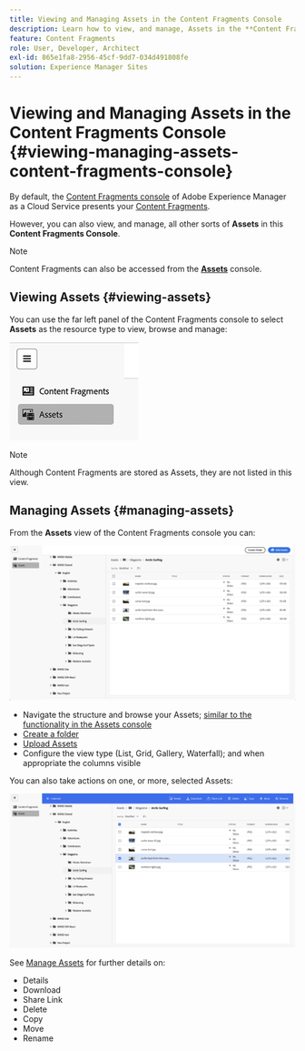 ```yaml
---
title: Viewing and Managing Assets in the Content Fragments Console
description: Learn how to view, and manage, Assets in the **Content Fragments Console** of Adobe Experience Manager as a Cloud Service.
feature: Content Fragments
role: User, Developer, Architect
exl-id: 865e1fa8-2956-45cf-9dd7-034d491808fe
solution: Experience Manager Sites
---
```

# Viewing and Managing Assets in the Content Fragments Console {#viewing-managing-assets-content-fragments-console}

By default, the [Content Fragments console](/help/sites-cloud/administering/content-fragments/managing.md#content-fragments-console) of Adobe Experience Manager as a Cloud Service presents your [Content Fragments](/help/sites-cloud/administering/content-fragments/overview.md). 

However, you can also view, and manage, all other sorts of **Assets** in this **Content Fragments Console**.

>[!NOTE]
>
>Content Fragments can also be accessed from the **[Assets](/help/assets/overview.md)** console.

## Viewing Assets {#viewing-assets}

You can use the far left panel of the Content Fragments console to select  **Assets** as the resource type to view, browse and manage:

![Content Fragments console - navigation](/help/sites-cloud/administering/content-fragments/assets/cf-console-assets-navigation.png)

>[!NOTE]
>
>Although Content Fragments are stored as Assets, they are not listed in this view.

## Managing Assets {#managing-assets}

From the **Assets** view of the Content Fragments console you can:

![Content Fragments console - browse Asset](/help/sites-cloud/administering/content-fragments/assets/cf-console-assets-browse.png)

* Navigate the structure and browse your Assets; [similar to the functionality in the Assets console](/help/assets/navigate-assets-view.md)
* [Create a folder](/help/assets/manage-digital-assets.md#creating-folders)
* [Upload Assets](/help/assets/add-delete-assets-view.md)
* Configure the view type (List, Grid, Gallery, Waterfall); and when appropriate the columns visible

You can also take actions on one, or more, selected Assets:

![Content Fragments console - actions for selected Asset](/help/sites-cloud/administering/content-fragments/assets/cf-console-assets-actions.png)

See [Manage Assets](/help/assets/manage-organize-assets-view.md) for further details on:

* Details 
* Download
* Share Link
* Delete
* Copy 
* Move
* Rename
